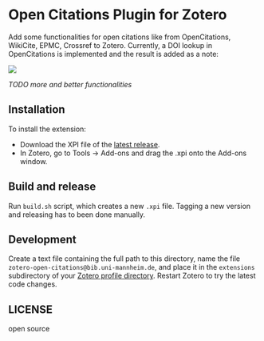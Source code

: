 # Open Citations Plugin for Zotero

Add some functionalities for open citations like from OpenCitations, WikiCite, EPMC, Crossref to Zotero. Currently, a DOI lookup in OpenCitations is implemented and the result is added as a note:

![](https://i.imgur.com/lnfUSKR.gif)

*TODO more and better functionalities*

## Installation

To install the extension:

* Download the XPI file of the [latest release](https://github.com/zuphilip/zotero-open-citations/releases).
* In Zotero, go to Tools → Add-ons and drag the .xpi onto the Add-ons window.


## Build and release

Run `build.sh` script, which creates a new `.xpi` file.
Tagging a new version and releasing has to been done manually.

## Development

Create a text file containing the full path to this directory,
name the file `zotero-open-citations@bib.uni-mannheim.de`, and place it in the `extensions`
subdirectory of your [Zotero profile directory](https://www.zotero.org/support/kb/profile_directory).
Restart Zotero to try the latest code changes.


## LICENSE

open source
